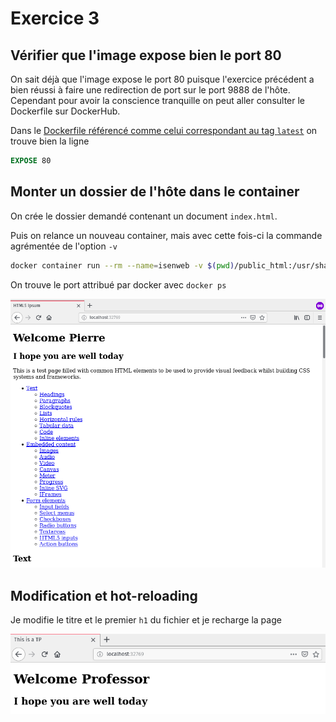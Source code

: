 # Exercice 3

## Vérifier que l'image expose bien le port 80

On sait déjà que l'image expose le port 80 puisque l'exercice précédent a bien réussi à faire une redirection de port sur le port 9888 de l'hôte. Cependant pour avoir la conscience tranquille on peut aller consulter le Dockerfile sur DockerHub.

Dans le [Dockerfile référencé comme celui correspondant au tag `latest`](https://github.com/nginxinc/docker-nginx/blob/7890fc2342613e6669ad83ceead9c81136d2cc0a/mainline/stretch/Dockerfile) on trouve bien la ligne

```Dockerfile
EXPOSE 80
```

## Monter un dossier de l'hôte dans le container

On crée le dossier demandé contenant un document `index.html`.

Puis on relance un nouveau container, mais avec cette fois-ci la commande agrémentée de l'option `-v`

```bash
docker container run --rm --name=isenweb -v $(pwd)/public_html:/usr/share/nginx/html -p :80 -d nginx:latest
```

On trouve le port attribué par docker avec `docker ps`

![HTML5 ipsum](welcome_ipsum.png)

## Modification et hot-reloading

Je modifie le titre et le premier `h1` du fichier et je recharge la page

![Reloaded](welcome_ipsum_reloaded.png)
